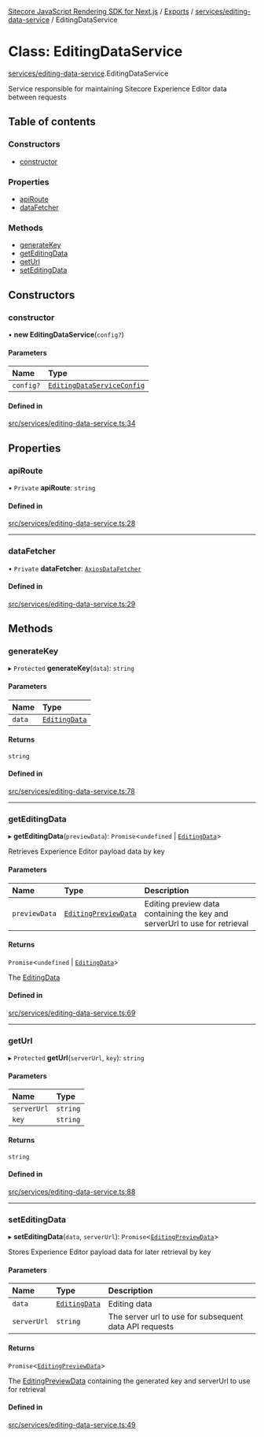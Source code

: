 [Sitecore JavaScript Rendering SDK for Next.js](../README.md) / [Exports](../modules.md) / [services/editing-data-service](../modules/services_editing_data_service.md) / EditingDataService

# Class: EditingDataService

[services/editing-data-service](../modules/services_editing_data_service.md).EditingDataService

Service responsible for maintaining Sitecore Experience Editor data between requests

## Table of contents

### Constructors

- [constructor](services_editing_data_service.EditingDataService.md#constructor)

### Properties

- [apiRoute](services_editing_data_service.EditingDataService.md#apiroute)
- [dataFetcher](services_editing_data_service.EditingDataService.md#datafetcher)

### Methods

- [generateKey](services_editing_data_service.EditingDataService.md#generatekey)
- [getEditingData](services_editing_data_service.EditingDataService.md#geteditingdata)
- [getUrl](services_editing_data_service.EditingDataService.md#geturl)
- [setEditingData](services_editing_data_service.EditingDataService.md#seteditingdata)

## Constructors

### constructor

• **new EditingDataService**(`config?`)

#### Parameters

| Name | Type |
| :------ | :------ |
| `config?` | [`EditingDataServiceConfig`](../interfaces/services_editing_data_service.EditingDataServiceConfig.md) |

#### Defined in

[src/services/editing-data-service.ts:34](https://github.com/Sitecore/jss/blob/8c00be96/packages/sitecore-jss-nextjs/src/services/editing-data-service.ts#L34)

## Properties

### apiRoute

• `Private` **apiRoute**: `string`

#### Defined in

[src/services/editing-data-service.ts:28](https://github.com/Sitecore/jss/blob/8c00be96/packages/sitecore-jss-nextjs/src/services/editing-data-service.ts#L28)

___

### dataFetcher

• `Private` **dataFetcher**: [`AxiosDataFetcher`](index.AxiosDataFetcher.md)

#### Defined in

[src/services/editing-data-service.ts:29](https://github.com/Sitecore/jss/blob/8c00be96/packages/sitecore-jss-nextjs/src/services/editing-data-service.ts#L29)

## Methods

### generateKey

▸ `Protected` **generateKey**(`data`): `string`

#### Parameters

| Name | Type |
| :------ | :------ |
| `data` | [`EditingData`](../modules/sharedTypes_editing_data.md#editingdata) |

#### Returns

`string`

#### Defined in

[src/services/editing-data-service.ts:78](https://github.com/Sitecore/jss/blob/8c00be96/packages/sitecore-jss-nextjs/src/services/editing-data-service.ts#L78)

___

### getEditingData

▸ **getEditingData**(`previewData`): `Promise`<`undefined` \| [`EditingData`](../modules/sharedTypes_editing_data.md#editingdata)\>

Retrieves Experience Editor payload data by key

#### Parameters

| Name | Type | Description |
| :------ | :------ | :------ |
| `previewData` | [`EditingPreviewData`](../interfaces/sharedTypes_editing_data.EditingPreviewData.md) | Editing preview data containing the key and serverUrl to use for retrieval |

#### Returns

`Promise`<`undefined` \| [`EditingData`](../modules/sharedTypes_editing_data.md#editingdata)\>

The [EditingData](../modules/sharedTypes_editing_data.md#editingdata)

#### Defined in

[src/services/editing-data-service.ts:69](https://github.com/Sitecore/jss/blob/8c00be96/packages/sitecore-jss-nextjs/src/services/editing-data-service.ts#L69)

___

### getUrl

▸ `Protected` **getUrl**(`serverUrl`, `key`): `string`

#### Parameters

| Name | Type |
| :------ | :------ |
| `serverUrl` | `string` |
| `key` | `string` |

#### Returns

`string`

#### Defined in

[src/services/editing-data-service.ts:88](https://github.com/Sitecore/jss/blob/8c00be96/packages/sitecore-jss-nextjs/src/services/editing-data-service.ts#L88)

___

### setEditingData

▸ **setEditingData**(`data`, `serverUrl`): `Promise`<[`EditingPreviewData`](../interfaces/sharedTypes_editing_data.EditingPreviewData.md)\>

Stores Experience Editor payload data for later retrieval by key

#### Parameters

| Name | Type | Description |
| :------ | :------ | :------ |
| `data` | [`EditingData`](../modules/sharedTypes_editing_data.md#editingdata) | Editing data |
| `serverUrl` | `string` | The server url to use for subsequent data API requests |

#### Returns

`Promise`<[`EditingPreviewData`](../interfaces/sharedTypes_editing_data.EditingPreviewData.md)\>

The [EditingPreviewData](../interfaces/sharedTypes_editing_data.EditingPreviewData.md) containing the generated key and serverUrl to use for retrieval

#### Defined in

[src/services/editing-data-service.ts:49](https://github.com/Sitecore/jss/blob/8c00be96/packages/sitecore-jss-nextjs/src/services/editing-data-service.ts#L49)
